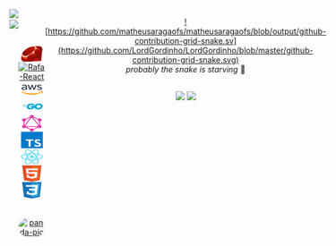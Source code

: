 

<div align="center" style="display:flex " >
<div align="center">
  <a href="https://github.com/LordGordinho">
  <img height="180em" src="https://github-readme-stats.vercel.app/api?username=LordGordinho&show_icons=true&theme=neon&hide_rank=true"/>
  <img height="180em" src="https://github-readme-stats.vercel.app/api/top-langs/?username=LordGordinho&layout=compact&theme=neon"/>
</div>
  

<br><br><br>
  <img align="center" alt="Rafa-CSS" height="30" width="40" src="https://raw.githubusercontent.com/devicons/devicon/master/icons/ruby/ruby-original.svg">
  <img align="center" alt="Rafa-React" height="30" width="40" src="https://www.logo.wine/a/logo/Ruby_on_Rails/Ruby_on_Rails-Logo.wine.svg">
  <img align="center" alt="Rafa-CSS" height="30" width="40" src="https://raw.githubusercontent.com/devicons/devicon/master/icons/amazonwebservices/amazonwebservices-original-wordmark.svg">
  <img align="center" alt="Rafa-Ts" height="30" width="40" src="https://raw.githubusercontent.com/devicons/devicon/master/icons/go/go-original-wordmark.svg">
  <img align="center" alt="Rafa-Ts" height="30" width="40" src="https://raw.githubusercontent.com/devicons/devicon/master/icons/graphql/graphql-plain.svg">
  <img align="center" alt="Rafa-Js" height="30" width="40" src="https://raw.githubusercontent.com/devicons/devicon/master/icons/typescript/typescript-plain.svg">
  <img align="center" alt="Rafa-React" height="30" width="40" src="https://raw.githubusercontent.com/devicons/devicon/master/icons/react/react-original.svg">
  <img align="center" alt="Rafa-HTML" height="30" width="40" src="https://raw.githubusercontent.com/devicons/devicon/master/icons/html5/html5-original.svg">
  <img align="center" alt="Rafa-CSS" height="30" width="40" src="https://raw.githubusercontent.com/devicons/devicon/master/icons/css3/css3-original.svg">
  <br><br><br>
  <img align="center" alt="panda-pic" height="250" style="border-radius:50px;" src="https://giffiles.alphacoders.com/112/112609.gif">

  <div>

![https://github.com/matheusaragaofs/matheusaragaofs/blob/output/github-contribution-grid-snake.sv](https://github.com/LordGordinho/LordGordinho/blob/master/github-contribution-grid-snake.svg)
  <br> 
  *probably the snake is starving* 🐍


  <br>
    <div align='center'> 
    <a href="https://www.instagram.com/rubistaonrails" target="_blank"><img src="https://img.shields.io/badge/-Instagram-%23E4405F?style=for-the-badge&logo=instagram&logoColor=white"     target="_blank"></a>
    <a href = "mailto:jorgfelipess08@gmail.com"><img src="https://img.shields.io/badge/-Gmail-%23333?style=for-the-badge&logo=gmail&logoColor=white" target="_blank"></a>
</div>

 
